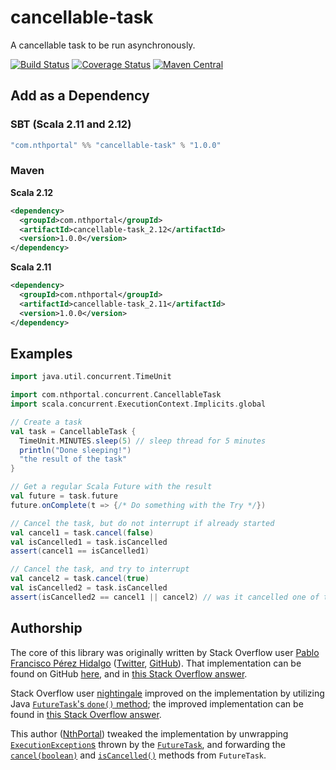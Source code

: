 # cancellable-task
A cancellable task to be run asynchronously.

[![Build Status](https://travis-ci.org/NthPortal/cancellable-task.svg?branch=master)](https://travis-ci.org/NthPortal/cancellable-task)
[![Coverage Status](https://coveralls.io/repos/github/NthPortal/cancellable-task/badge.svg?branch=master)](https://coveralls.io/github/NthPortal/cancellable-task?branch=master)
[![Maven Central](https://img.shields.io/maven-central/v/com.nthportal/cancellable-task_2.12.svg)](https://mvnrepository.com/artifact/com.nthportal/cancellable-task_2.12)

## Add as a Dependency

### SBT (Scala 2.11 and 2.12)

```sbt
"com.nthportal" %% "cancellable-task" % "1.0.0"
```

### Maven

**Scala 2.12**

```xml
<dependency>
  <groupId>com.nthportal</groupId>
  <artifactId>cancellable-task_2.12</artifactId>
  <version>1.0.0</version>
</dependency>
```

**Scala 2.11**

```xml
<dependency>
  <groupId>com.nthportal</groupId>
  <artifactId>cancellable-task_2.11</artifactId>
  <version>1.0.0</version>
</dependency>
```

## Examples

```scala
import java.util.concurrent.TimeUnit

import com.nthportal.concurrent.CancellableTask
import scala.concurrent.ExecutionContext.Implicits.global

// Create a task
val task = CancellableTask {
  TimeUnit.MINUTES.sleep(5) // sleep thread for 5 minutes
  println("Done sleeping!")
  "the result of the task"
}

// Get a regular Scala Future with the result
val future = task.future
future.onComplete(t => {/* Do something with the Try */})

// Cancel the task, but do not interrupt if already started
val cancel1 = task.cancel(false)
val isCancelled1 = task.isCancelled
assert(cancel1 == isCancelled1)

// Cancel the task, and try to interrupt
val cancel2 = task.cancel(true)
val isCancelled2 = task.isCancelled
assert(isCancelled2 == cancel1 || cancel2) // was it cancelled one of the times?
```

## Authorship

The core of this library was originally written by Stack Overflow user [Pablo Francisco Pérez Hidalgo](https://stackoverflow.com/users/1893995/pablo-francisco-p%C3%A9rez-hidalgo) ([Twitter](https://twitter.com/pfcoperez), [GitHub](https://github.com/pfcoperez)). That implementation can be found on GitHub [here](https://github.com/Stratio/common-utils/blob/b9195e3a2b206bb65bf61b412371cf07858d5450/src/main/scala/com/stratio/common/utils/concurrent/Cancellable.scala), and in [this Stack Overflow answer](https://stackoverflow.com/a/35724035/5101123).

Stack Overflow user [nightingale](https://stackoverflow.com/users/133062/nightingale) improved on the implementation by utilizing Java [`FutureTask`'s `done()` method](https://docs.oracle.com/javase/8/docs/api/java/util/concurrent/FutureTask.html#done--); the improved implementation can be found in [this Stack Overflow answer](https://stackoverflow.com/a/39986418/5101123).

This author ([NthPortal](https://github.com/NthPortal)) tweaked the implementation by unwrapping [`ExecutionException`s](https://docs.oracle.com/javase/8/docs/api/java/util/concurrent/ExecutionException.html) thrown by the [`FutureTask`](https://docs.oracle.com/javase/8/docs/api/java/util/concurrent/FutureTask.html), and forwarding the [`cancel(boolean)`](https://docs.oracle.com/javase/8/docs/api/java/util/concurrent/FutureTask.html#cancel-boolean-) and [`isCancelled()`](https://docs.oracle.com/javase/8/docs/api/java/util/concurrent/FutureTask.html#isCancelled--) methods from `FutureTask`.
